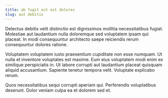 ```yaml
---
title: ab fugit est est dolores
slug: aut debitis
---
```


Delectus debitis velit distinctio est dignissimos mollitia necessitatibus fugiat. Molestiae aut laudantium nulla doloremque sed voluptatem ipsam qui placeat. In modi consequuntur architecto saepe reiciendis rerum consequuntur dolores ratione.

Voluptatem voluptatem iusto praesentium cupiditate non esse numquam. Ut nulla et inventore voluptates est maxime. Eum eius voluptatem modi enim ex similique perspiciatis in. Ut labore corrupti aut laudantium placeat quisquam aliquid accusantium. Sapiente tenetur tempora velit. Voluptate explicabo rerum.

Quos necessitatibus sequi corrupti aperiam qui. Perferendis voluptatibus deserunt. Dolor veniam culpa ea et dolorem sed et.
